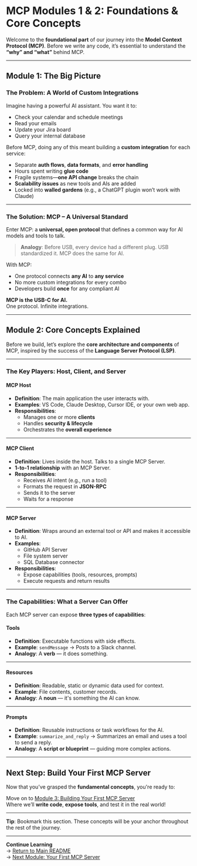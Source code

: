 # MCP Modules 1 & 2: Foundations & Core Concepts

Welcome to the **foundational part** of our journey into the **Model Context Protocol (MCP)**. Before we write any code, it’s essential to understand the **“why” and “what”** behind MCP.

---

## Module 1: The Big Picture

### The Problem: A World of Custom Integrations

Imagine having a powerful AI assistant. You want it to:

- Check your calendar and schedule meetings
- Read your emails
- Update your Jira board
- Query your internal database

Before MCP, doing any of this meant building a **custom integration** for each service:

- Separate **auth flows**, **data formats**, and **error handling**
- Hours spent writing **glue code**
- Fragile systems—**one API change** breaks the chain
- **Scalability issues** as new tools and AIs are added
- Locked into **walled gardens** (e.g., a ChatGPT plugin won’t work with Claude)

---

### The Solution: MCP – A Universal Standard

Enter MCP: a **universal, open protocol** that defines a common way for AI models and tools to talk.

>  **Analogy**: Before USB, every device had a different plug. USB standardized it. MCP does the same for AI.

With MCP:
- One protocol connects **any AI** to **any service**
- No more custom integrations for every combo
- Developers build **once** for any compliant AI

**MCP is the USB-C for AI.**  
One protocol. Infinite integrations.

---

## Module 2: Core Concepts Explained

Before we build, let’s explore the **core architecture and components** of MCP, inspired by the success of the **Language Server Protocol (LSP)**.

---

### The Key Players: Host, Client, and Server

#### MCP Host
- **Definition**: The main application the user interacts with.
- **Examples**: VS Code, Claude Desktop, Cursor IDE, or your own web app.
- **Responsibilities**:
  - Manages one or more **clients**
  - Handles **security & lifecycle**
  - Orchestrates the **overall experience**

---

#### MCP Client
- **Definition**: Lives inside the host. Talks to a single MCP Server.
- **1-to-1 relationship** with an MCP Server.
- **Responsibilities**:
  - Receives AI intent (e.g., run a tool)
  - Formats the request in **JSON-RPC**
  - Sends it to the server
  - Waits for a response

---

#### MCP Server
- **Definition**: Wraps around an external tool or API and makes it accessible to AI.
- **Examples**:
  - GitHub API Server
  - File system server
  - SQL Database connector
- **Responsibilities**:
  - Expose capabilities (tools, resources, prompts)
  - Execute requests and return results

---

### The Capabilities: What a Server Can Offer

Each MCP server can expose **three types of capabilities**:

#### Tools
- **Definition**: Executable functions with side effects.
- **Example**: `sendMessage` → Posts to a Slack channel.
- **Analogy**: A **verb** — it does something.

---

#### Resources
- **Definition**: Readable, static or dynamic data used for context.
- **Example**: File contents, customer records.
- **Analogy**: A **noun** — it's something the AI can know.

---

#### Prompts
- **Definition**: Reusable instructions or task workflows for the AI.
- **Example**: `summarize_and_reply` → Summarizes an email and uses a tool to send a reply.
- **Analogy**: A **script or blueprint** — guiding more complex actions.

---

## Next Step: Build Your First MCP Server

Now that you’ve grasped the **fundamental concepts**, you're ready to:

Move on to [Module 3: Building Your First MCP Server](#)  
Where we’ll **write code**, **expose tools**, and test it in the real world!

---

**Tip**: Bookmark this section. These concepts will be your anchor throughout the rest of the journey.

---

**Continue Learning**  
→ [Return to Main README](../README.md)  
→ [Next Module: Your First MCP Server](./module-3.md)
